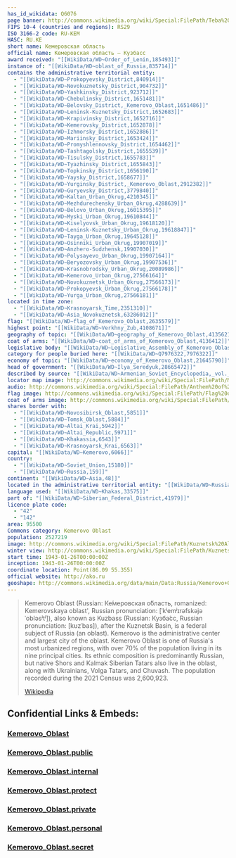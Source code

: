 ```yaml
---
has_id_wikidata: Q6076
page banner: http://commons.wikimedia.org/wiki/Special:FilePath/Teba%20banner.jpg
FIPS 10-4 (countries and regions): RS29
ISO 3166-2 code: RU-KEM
HASC: RU.KE
short name: Кемеровская область
official name: Кемеровская область — Кузбасс
award received: "[[WikiData/WD~Order_of_Lenin,185493]]"
instance of: "[[WikiData/WD~oblast_of_Russia,835714]]"
contains the administrative territorial entity:
  - "[[WikiData/WD~Prokopyevsky_District,840914]]"
  - "[[WikiData/WD~Novokuznetsky_District,904732]]"
  - "[[WikiData/WD~Yashkinsky_District,923712]]"
  - "[[WikiData/WD~Chebulinsky_District,1651481]]"
  - "[[WikiData/WD~Belovsky_District,_Kemerovo_Oblast,1651486]]"
  - "[[WikiData/WD~Leninsk-Kuznetsky_District,1652683]]"
  - "[[WikiData/WD~Krapivinsky_District,1652716]]"
  - "[[WikiData/WD~Kemerovsky_District,1652878]]"
  - "[[WikiData/WD~Izhmorsky_District,1652886]]"
  - "[[WikiData/WD~Mariinsky_District,1653424]]"
  - "[[WikiData/WD~Promyshlennovsky_District,1654462]]"
  - "[[WikiData/WD~Tashtagolsky_District,1655539]]"
  - "[[WikiData/WD~Tisulsky_District,1655783]]"
  - "[[WikiData/WD~Tyazhinsky_District,1655843]]"
  - "[[WikiData/WD~Topkinsky_District,1656190]]"
  - "[[WikiData/WD~Yaysky_District,1658677]]"
  - "[[WikiData/WD~Yurginsky_District,_Kemerovo_Oblast,2912382]]"
  - "[[WikiData/WD~Guryevsky_District,3779840]]"
  - "[[WikiData/WD~Kaltan_Urban_Okrug,4210345]]"
  - "[[WikiData/WD~Mezhdurechensky_Urban_Okrug,4288639]]"
  - "[[WikiData/WD~Belovo_Urban_Okrug,16015395]]"
  - "[[WikiData/WD~Myski_Urban_Okrug,19610844]]"
  - "[[WikiData/WD~Kiselyovsk_Urban_Okrug,19618120]]"
  - "[[WikiData/WD~Leninsk-Kuznetsky_Urban_Okrug,19618847]]"
  - "[[WikiData/WD~Tayga_Urban_Okrug,19645128]]"
  - "[[WikiData/WD~Osinniki_Urban_Okrug,19907019]]"
  - "[[WikiData/WD~Anzhero-Sudzhensk,19907030]]"
  - "[[WikiData/WD~Polysayevo_Urban_Okrug,19907164]]"
  - "[[WikiData/WD~Beryozovsky_Urban_Okrug,19907536]]"
  - "[[WikiData/WD~Krasnobrodsky_Urban_Okrug,20089986]]"
  - "[[WikiData/WD~Kemerovo_Urban_Okrug,27566164]]"
  - "[[WikiData/WD~Novokuznetsk_Urban_Okrug,27566173]]"
  - "[[WikiData/WD~Prokopyevsk_Urban_Okrug,27566178]]"
  - "[[WikiData/WD~Yurga_Urban_Okrug,27566181]]"
located in time zone:
  - "[[WikiData/WD~Krasnoyarsk_Time,2351310]]"
  - "[[WikiData/WD~Asia_Novokuznetsk,63286012]]"
flag: "[[WikiData/WD~flag_of_Kemerovo_Oblast,2635579]]"
highest point: "[[WikiData/WD~Verkhny_Zub,4108671]]"
geography of topic: "[[WikiData/WD~geography_of_Kemerovo_Oblast,4135621]]"
coat of arms: "[[WikiData/WD~coat_of_arms_of_Kemerovo_Oblast,4136412]]"
legislative body: "[[WikiData/WD~Legislative_Assembly_of_Kemerovo_Oblast,4426243]]"
category for people buried here: "[[WikiData/WD~Q7976322,7976322]]"
economy of topic: "[[WikiData/WD~economy_of_Kemerovo_Oblast,21645790]]"
head of government: "[[WikiData/WD~Ilya_Seredyuk,28665472]]"
described by source: "[[WikiData/WD~Armenian_Soviet_Encyclopedia,_vol._5,124737632]]"
locator map image: http://commons.wikimedia.org/wiki/Special:FilePath/Map%20of%20Russia%20%282014%E2%80%932022%29%20-%20Kemerovo%20Oblast%20%28Crimea%20disputed%29.svg
audio: http://commons.wikimedia.org/wiki/Special:FilePath/Anthem%20of%20Kemerovo%20Oblast%20%28Russia%2C%20Short%20Version%29.ogg
flag image: http://commons.wikimedia.org/wiki/Special:FilePath/Flag%20of%20Kemerovo%20Oblast%20%28large%29.svg
coat of arms image: http://commons.wikimedia.org/wiki/Special:FilePath/Coat%20of%20arms%20of%20Kemerovo%20Oblast%20%28large%29.svg
shares border with:
  - "[[WikiData/WD~Novosibirsk_Oblast,5851]]"
  - "[[WikiData/WD~Tomsk_Oblast,5884]]"
  - "[[WikiData/WD~Altai_Krai,5942]]"
  - "[[WikiData/WD~Altai_Republic,5971]]"
  - "[[WikiData/WD~Khakassia,6543]]"
  - "[[WikiData/WD~Krasnoyarsk_Krai,6563]]"
capital: "[[WikiData/WD~Kemerovo,6066]]"
country:
  - "[[WikiData/WD~Soviet_Union,15180]]"
  - "[[WikiData/WD~Russia,159]]"
continent: "[[WikiData/WD~Asia,48]]"
located in the administrative territorial entity: "[[WikiData/WD~Russia,159]]"
language used: "[[WikiData/WD~Khakas,33575]]"
part of: "[[WikiData/WD~Siberian_Federal_District,41979]]"
licence plate code:
  - "42"
  - "142"
area: 95500
Commons category: Kemerovo Oblast
population: 2527219
image: http://commons.wikimedia.org/wiki/Special:FilePath/Kuznetsk%20Alatau%201.jpg
winter view: http://commons.wikimedia.org/wiki/Special:FilePath/Kuznetsk%20Alatau%201.jpg
start time: 1943-01-26T00:00:00Z
inception: 1943-01-26T00:00:00Z
coordinate location: Point(86.09 55.355)
official website: http://ako.ru
geoshape: http://commons.wikimedia.org/data/main/Data:Russia/Kemerovo+Oblast.map
---
```




> Kemerovo Oblast (Russian: Ке́меровская о́бласть, romanized: Kemerovskaya oblast', Russian pronunciation: [ˈkʲemʲɪrəfskəjə ˈobləsʲtʲ]), also known as Kuzbass (Russian: Кузба́сс, Russian pronunciation: [kʊzˈbas]), after the Kuznetsk Basin, is a federal subject of Russia (an oblast). Kemerovo is the administrative center and largest city of the oblast. Kemerovo Oblast is one of Russia's most urbanized regions, with over 70% of the population living in its nine principal cities. Its ethnic composition is predominantly Russian, but native Shors and Kalmak Siberian Tatars also live in the oblast, along with Ukrainians, Volga Tatars, and Chuvash. The population recorded during the 2021 Census was 2,600,923.
>
> [Wikipedia](https://en.wikipedia.org/wiki/Kemerovo%20Oblast) 


## Confidential Links & Embeds: 

### [Kemerovo_Oblast](/_Standards/Earth/Continent/Europe/Europe~East/Russia/Siberia/Kemerovo_Oblast.md) 

### [Kemerovo_Oblast.public](/_public/Earth/Continent/Europe/Europe~East/Russia/Siberia/Kemerovo_Oblast.public.md) 

### [Kemerovo_Oblast.internal](/_internal/Earth/Continent/Europe/Europe~East/Russia/Siberia/Kemerovo_Oblast.internal.md) 

### [Kemerovo_Oblast.protect](/_protect/Earth/Continent/Europe/Europe~East/Russia/Siberia/Kemerovo_Oblast.protect.md) 

### [Kemerovo_Oblast.private](/_private/Earth/Continent/Europe/Europe~East/Russia/Siberia/Kemerovo_Oblast.private.md) 

### [Kemerovo_Oblast.personal](/_personal/Earth/Continent/Europe/Europe~East/Russia/Siberia/Kemerovo_Oblast.personal.md) 

### [Kemerovo_Oblast.secret](/_secret/Earth/Continent/Europe/Europe~East/Russia/Siberia/Kemerovo_Oblast.secret.md)

